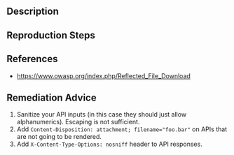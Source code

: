 ## Description


## Reproduction Steps


## References

- https://www.owasp.org/index.php/Reflected_File_Download


## Remediation Advice

1. Sanitize your API inputs (in this case they should just allow alphanumerics). Escaping is not sufficient.
2. Add `Content-Disposition: attachment; filename="foo.bar"` on APIs that are not going to be rendered.
3. Add `X-Content-Type-Options: nosniff` header to API responses.

